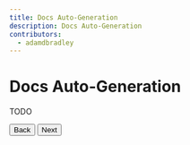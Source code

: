 ```yaml
---
title: Docs Auto-Generation
description: Docs Auto-Generation
contributors:
  - adamdbradley
---
```


# Docs Auto-Generation

TODO


<stencil-route-link url="/docs/typed-components" router="#router" custom="true">
  <button class="pull-left btn btn--secondary">
    Back
  </button>
</stencil-route-link>

<stencil-route-link url="/docs/build-conditionals" custom="true">
  <button class='pull-right btn btn--primary'>
    Next
  </button>
</stencil-route-link>